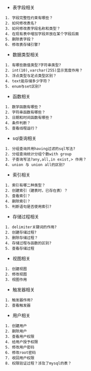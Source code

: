 - 表字段相关
```
1. 字段完整性约束有哪些？
2. 如何修改表名?
3. 如何修改表字段名称和类型？
4. 在现有表中增加字段并放在某个字段后面
5. 删除表字段？
6. 修改表存储引擎?
```

- 数据类型相关
```
1. 有哪些数值类型?字符串类型?
2. int(10),varchar(255)显示宽度作用？
3. 浮点类型与定点类型区别？
4. text能存储多少字符？
5. enum与set区别?
```

- 函数相关
```
1. 数学函数有哪些？
2. 字符串函数有哪些？
3. 日期和时间函数有哪些？
4. 条件判断？
5. 查看线程运行？
```

- sql查询相关
```
1. 分组查询并用having过滤的sql写法?
2. 分组查询统计分组个数with group
3. 子查询写法?any,all,in exist,> 作用？
4. union 与 union all的区别?
```

- 索引相关
```
1. 索引有哪二种类型？
2. 创建索引（建表时，已存在表）？
3. 查看索引？
4. 删除索引？
5. 判断语句是否使用索引?
```

- 存储过程相关
```
1. delimiter关键词的作用?
2. 创建存储过程?
3. 删除存储过程？
4. 存储过程与函数的区别?
5. 查看存储过程
```

- 视图相关
```
1. 创建视图
2. 修改视图
3. 视图作用
```

- 触发器相关
```
1. 触发器作用?
2. 查看触发器
```

- 用户相关
```
1. 创建用户
2. 删除用户
3. 查看用户权限
4. 给用户授予权限
5. 修改用户密码
6. 修改root密码
7. 收回用户权限
8. 权限验证过程？涉及了mysql的表？
```

